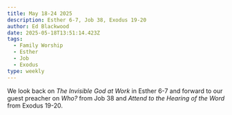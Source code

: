 ```yaml
---
title: May 18-24 2025
description: Esther 6-7, Job 38, Exodus 19-20
author: Ed Blackwood
date: 2025-05-18T13:51:14.423Z
tags:
  - Family Worship
  - Esther
  - Job
  - Exodus
type: weekly
---
```

W﻿e look back on *The Invisible God at Work* in Esther 6-7 and forward to our guest preacher on *Who?* from Job 38 and *Attend to the Hearing of the Word* from Exodus 19-20.